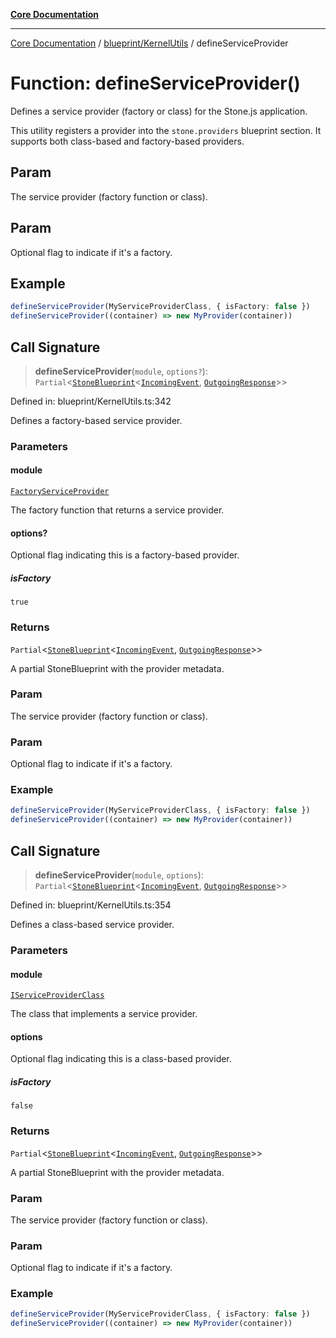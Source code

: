 [**Core Documentation**](../../../README.md)

***

[Core Documentation](../../../README.md) / [blueprint/KernelUtils](../README.md) / defineServiceProvider

# Function: defineServiceProvider()

Defines a service provider (factory or class) for the Stone.js application.

This utility registers a provider into the `stone.providers` blueprint section.
It supports both class-based and factory-based providers.

## Param

The service provider (factory function or class).

## Param

Optional flag to indicate if it's a factory.

## Example

```ts
defineServiceProvider(MyServiceProviderClass, { isFactory: false })
defineServiceProvider((container) => new MyProvider(container))
```

## Call Signature

> **defineServiceProvider**(`module`, `options?`): `Partial`\<[`StoneBlueprint`](../../../options/StoneBlueprint/interfaces/StoneBlueprint.md)\<[`IncomingEvent`](../../../events/IncomingEvent/classes/IncomingEvent.md), [`OutgoingResponse`](../../../events/OutgoingResponse/classes/OutgoingResponse.md)\>\>

Defined in: blueprint/KernelUtils.ts:342

Defines a factory-based service provider.

### Parameters

#### module

[`FactoryServiceProvider`](../../../declarations/type-aliases/FactoryServiceProvider.md)

The factory function that returns a service provider.

#### options?

Optional flag indicating this is a factory-based provider.

##### isFactory

`true`

### Returns

`Partial`\<[`StoneBlueprint`](../../../options/StoneBlueprint/interfaces/StoneBlueprint.md)\<[`IncomingEvent`](../../../events/IncomingEvent/classes/IncomingEvent.md), [`OutgoingResponse`](../../../events/OutgoingResponse/classes/OutgoingResponse.md)\>\>

A partial StoneBlueprint with the provider metadata.

### Param

The service provider (factory function or class).

### Param

Optional flag to indicate if it's a factory.

### Example

```ts
defineServiceProvider(MyServiceProviderClass, { isFactory: false })
defineServiceProvider((container) => new MyProvider(container))
```

## Call Signature

> **defineServiceProvider**(`module`, `options`): `Partial`\<[`StoneBlueprint`](../../../options/StoneBlueprint/interfaces/StoneBlueprint.md)\<[`IncomingEvent`](../../../events/IncomingEvent/classes/IncomingEvent.md), [`OutgoingResponse`](../../../events/OutgoingResponse/classes/OutgoingResponse.md)\>\>

Defined in: blueprint/KernelUtils.ts:354

Defines a class-based service provider.

### Parameters

#### module

[`IServiceProviderClass`](../../../declarations/type-aliases/IServiceProviderClass.md)

The class that implements a service provider.

#### options

Optional flag indicating this is a class-based provider.

##### isFactory

`false`

### Returns

`Partial`\<[`StoneBlueprint`](../../../options/StoneBlueprint/interfaces/StoneBlueprint.md)\<[`IncomingEvent`](../../../events/IncomingEvent/classes/IncomingEvent.md), [`OutgoingResponse`](../../../events/OutgoingResponse/classes/OutgoingResponse.md)\>\>

A partial StoneBlueprint with the provider metadata.

### Param

The service provider (factory function or class).

### Param

Optional flag to indicate if it's a factory.

### Example

```ts
defineServiceProvider(MyServiceProviderClass, { isFactory: false })
defineServiceProvider((container) => new MyProvider(container))
```
